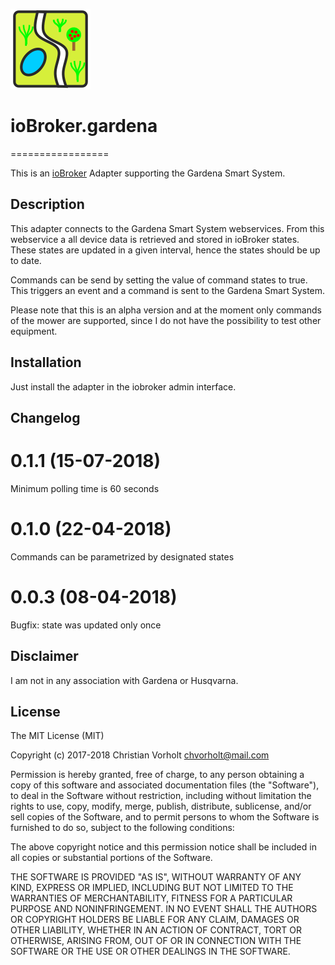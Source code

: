 ![Logo](admin/gardena.png)
# ioBroker.gardena
=================

This is an [ioBroker](https://github.com/ioBroker/ioBroker) Adapter supporting the Gardena Smart System.

## Description

This adapter connects to the Gardena Smart System webservices. From this webservice a all device data is retrieved and stored in ioBroker states. These states are updated in a given interval, hence the states should be up to date.

Commands can be send by setting the value of command states to true. This triggers an event and a command is sent to the Gardena Smart System.

Please note that this is an alpha version and at the moment only commands of the mower are supported, since I do not have the possibility to test other equipment.

## Installation
Just install the adapter in the iobroker admin interface.

## Changelog
# 0.1.1 (15-07-2018)
Minimum polling time is 60 seconds

# 0.1.0 (22-04-2018)
Commands can be parametrized by designated states

# 0.0.3 (08-04-2018)
Bugfix: state was updated only once

## Disclaimer
I am not in any association with Gardena or Husqvarna.

## License
The MIT License (MIT)

Copyright (c) 2017-2018 Christian Vorholt <chvorholt@mail.com>

Permission is hereby granted, free of charge, to any person obtaining a copy
of this software and associated documentation files (the "Software"), to deal
in the Software without restriction, including without limitation the rights
to use, copy, modify, merge, publish, distribute, sublicense, and/or sell
copies of the Software, and to permit persons to whom the Software is
furnished to do so, subject to the following conditions:

The above copyright notice and this permission notice shall be included in
all copies or substantial portions of the Software.

THE SOFTWARE IS PROVIDED "AS IS", WITHOUT WARRANTY OF ANY KIND, EXPRESS OR
IMPLIED, INCLUDING BUT NOT LIMITED TO THE WARRANTIES OF MERCHANTABILITY,
FITNESS FOR A PARTICULAR PURPOSE AND NONINFRINGEMENT. IN NO EVENT SHALL THE
AUTHORS OR COPYRIGHT HOLDERS BE LIABLE FOR ANY CLAIM, DAMAGES OR OTHER
LIABILITY, WHETHER IN AN ACTION OF CONTRACT, TORT OR OTHERWISE, ARISING FROM,
OUT OF OR IN CONNECTION WITH THE SOFTWARE OR THE USE OR OTHER DEALINGS IN
THE SOFTWARE.
